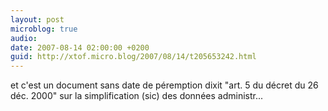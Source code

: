 ```yaml
---
layout: post
microblog: true
audio: 
date: 2007-08-14 02:00:00 +0200
guid: http://xtof.micro.blog/2007/08/14/t205653242.html
---
```

et c'est un document sans date de péremption dixit "art. 5 du décret du 26 déc. 2000" sur la simplification (sic) des données administr...

